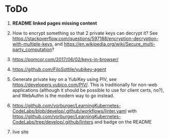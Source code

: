 # ToDo

1. **README linked pages missing content**

1. How to encrypt something so that 2 private keys can decrypt it?
   See https://stackoverflow.com/questions/597188/encryption-decryption-with-multiple-keys,
   and https://en.wikipedia.org/wiki/Secure_multi-party_computation?

1. https://pomcor.com/2017/06/02/keys-in-browser/

1. https://github.com/FiloSottile/yubikey-agent

1. Generate private key on a YubiKey using PIV, see https://developers.yubico.com/PIV/.
   This is traditionally for non-web applications (although it should be possible to use for client certs, no?),
   and WebAuthn is the modern way to go instead.

1. https://github.com/vorburger/LearningKubernetes-CodeLabs/blob/develop/.github/workflows/linter.yaml
   with https://github.com/vorburger/LearningKubernetes-CodeLabs/tree/develop/.github/linters
   and badge on the README

1. live site
